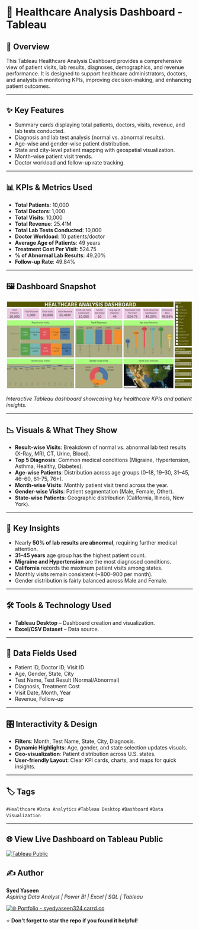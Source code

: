 # 🏥 Healthcare Analysis Dashboard - Tableau

## 📌 Overview

This Tableau Healthcare Analysis Dashboard provides a comprehensive view of patient visits, lab results, diagnoses, demographics, and revenue performance. It is designed to support healthcare administrators, doctors, and analysts in monitoring KPIs, improving decision-making, and enhancing patient outcomes.

---

## ✨ Key Features

* Summary cards displaying total patients, doctors, visits, revenue, and lab tests conducted.
* Diagnosis and lab test analysis (normal vs. abnormal results).
* Age-wise and gender-wise patient distribution.
* State and city-level patient mapping with geospatial visualization.
* Month-wise patient visit trends.
* Doctor workload and follow-up rate tracking.

---

## 📊 KPIs & Metrics Used

* **Total Patients**: 10,000
* **Total Doctors**: 1,000
* **Total Visits**: 10,000
* **Total Revenue**: 25.41M
* **Total Lab Tests Conducted**: 10,000
* **Doctor Workload**: 10 patients/doctor
* **Average Age of Patients**: 49 years
* **Treatment Cost Per Visit**: 524.75
* **% of Abnormal Lab Results**: 49.20%
* **Follow-up Rate**: 49.84%

---

## 🖼️ Dashboard Snapshot

![healthcare-dashboard](./Tableau_Dashboard.JPG)

*Interactive Tableau dashboard showcasing key healthcare KPIs and patient insights.*

---

## 📉 Visuals & What They Show

* **Result-wise Visits**: Breakdown of normal vs. abnormal lab test results (X-Ray, MRI, CT, Urine, Blood).
* **Top 5 Diagnosis**: Common medical conditions (Migraine, Hypertension, Asthma, Healthy, Diabetes).
* **Age-wise Patients**: Distribution across age groups (0–18, 19–30, 31–45, 46–60, 61–75, 76+).
* **Month-wise Visits**: Monthly patient visit trend across the year.
* **Gender-wise Visits**: Patient segmentation (Male, Female, Other).
* **State-wise Patients**: Geographic distribution (California, Illinois, New York).

---

## 🔑 Key Insights

* Nearly **50% of lab results are abnormal**, requiring further medical attention.
* **31–45 years** age group has the highest patient count.
* **Migraine and Hypertension** are the most diagnosed conditions.
* **California** records the maximum patient visits among states.
* Monthly visits remain consistent (\~800–900 per month).
* Gender distribution is fairly balanced across Male and Female.

---

## 🛠️ Tools & Technology Used

* **Tableau Desktop** – Dashboard creation and visualization.
* **Excel/CSV Dataset** – Data source.

---

## 📂 Data Fields Used

* Patient ID, Doctor ID, Visit ID
* Age, Gender, State, City
* Test Name, Test Result (Normal/Abnormal)
* Diagnosis, Treatment Cost
* Visit Date, Month, Year
* Revenue, Follow-up

---

## 🎛️ Interactivity & Design

* **Filters**: Month, Test Name, State, City, Diagnosis.
* **Dynamic Highlights**: Age, gender, and state selection updates visuals.
* **Geo-visualization**: Patient distribution across U.S. states.
* **User-friendly Layout**: Clear KPI cards, charts, and maps for quick insights.

---

## 🏷️ Tags

`#Healthcare` `#Data Analytics` `#Tableau Desktop` `#Dashboard` `#Data Visualization`

---

## 🌐 View Live Dashboard on Tableau Public

[![Tableau Public](https://img.shields.io/badge/View_on-Tableau_Public-blue?logo=tableau&logoColor=white&style=for-the-badge)](https://public.tableau.com/app/profile/syed.yaseen1131/viz/Health_Care_Dashboard_17553528827220/Dashboard1)


## ✍️ Author

**Syed Yaseen**  
*Aspiring Data Analyst | Power BI | Excel | SQL | Tableau*

[![🌐 Portfolio - syedyaseen324.carrd.co](https://img.shields.io/badge/Visit-My%20Portfolio-blue?style=for-the-badge&logo=internet-explorer)](https://syedyaseen324.carrd.co/)

⭐ **Don't forget to star the repo if you found it helpful!**

